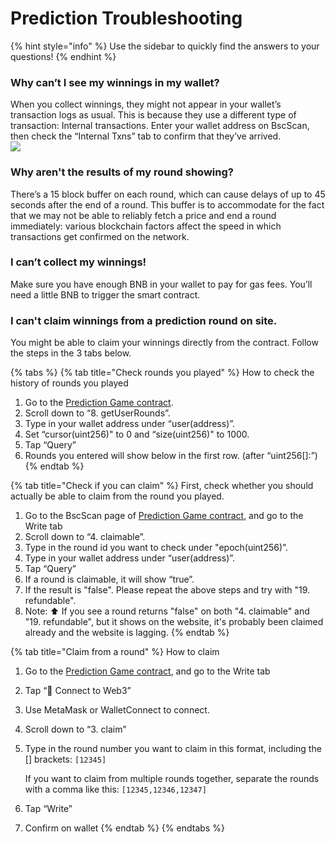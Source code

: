 # Prediction Troubleshooting

{% hint style="info" %}
Use the sidebar to quickly find the answers to your questions!
{% endhint %}

### Why can’t I see my winnings in my wallet?

When you collect winnings, they might not appear in your wallet’s transaction logs as usual. This is because they use a different type of transaction: Internal transactions. Enter your wallet address on BscScan, then check the “Internal Txns” tab to confirm that they’ve arrived.\
![](https://lh5.googleusercontent.com/9NoIvK-oztyEaizCfgrj-poPIP\_uWeFDYsa0\_nxN3sKUiIwFdACy\_BemrtRLJn-ZkyW3LprfRn4s9lL24BOGb-I-t1vHoh5wkuTx7bObHQl5sS7xPmuZEOTVPUXr7LPNAfPfqr12)

### Why aren't the results of my round showing?

There’s a 15 block buffer on each round, which can cause delays of up to 45 seconds after the end of a round. This buffer is to accommodate for the fact that we may not be able to reliably fetch a price and end a round immediately: various blockchain factors affect the speed in which transactions get confirmed on the network.

### I can’t collect my winnings!

Make sure you have enough BNB in your wallet to pay for gas fees. You’ll need a little BNB to trigger the smart contract.

### **I can't claim winnings from a prediction round on site.**

You might be able to claim your winnings directly from the contract. Follow the steps in the 3 tabs below.

{% tabs %}
{% tab title="Check rounds you played" %}
How to check the history of rounds you played

1. Go to the [Prediction Game contract](https://bscscan.com/address/0x10BB8057146FB20C68446f87B08f1ddA6aD92B34#readContract).
2. Scroll down to “8. getUserRounds”.
3. Type in your wallet address under “user(address)”.
4. Set “cursor(uint256)" to 0 and “size(uint256)" to 1000.
5. Tap “Query”
6. Rounds you entered will show below in the first row. (after “uint256\[]:”)
{% endtab %}

{% tab title="Check if you can claim" %}
First, check whether you should actually be able to claim from the round you played.

1. Go to the BscScan page of [Prediction Game contract](https://bscscan.com/address/0x10BB8057146FB20C68446f87B08f1ddA6aD92B34#readContract), and go to the Write tab
2. Scroll down to “4. claimable”.
3. Type in the round id you want to check under "epoch(uint256)”.
4. Type in your wallet address under “user(address)”.
5. Tap “Query”
6. If a round is claimable, it will show “true”.
7. If the result is "false". Please repeat the above steps and try with "19. refundable".
8. Note: ⬆️ If you see a round returns "false" on both "4. claimable" and "19. refundable", but it shows on the website, it's probably been claimed already and the website is lagging.
{% endtab %}

{% tab title="Claim from a round" %}
How to claim

1. Go to the [Prediction Game contract](https://bscscan.com/address/0x10BB8057146FB20C68446f87B08f1ddA6aD92B34#readContract), and go to the Write tab
2. Tap “🔴 Connect to Web3”
3. Use MetaMask or WalletConnect to connect.
4. Scroll down to “3. claim”
5.  Type in the round number you want to claim in this format, including the \[] brackets: `[12345]`

    If you want to claim from multiple rounds together, separate the rounds with a comma like this: `[12345,12346,12347]`
6. Tap “Write”
7. Confirm on wallet
{% endtab %}
{% endtabs %}
